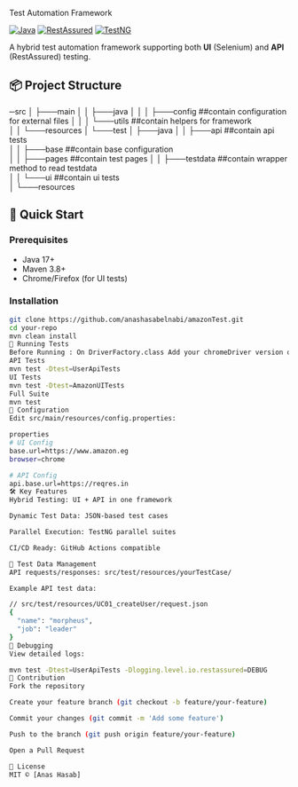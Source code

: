  Test Automation Framework

[![Java](https://img.shields.io/badge/Java-17%2B-blue)](https://www.oracle.com/java/)
[![RestAssured](https://img.shields.io/badge/RestAssured-5.3.0-green)](https://rest-assured.io/)
[![TestNG](https://img.shields.io/badge/TestNG-7.8.0-red)](https://testng.org/)

A hybrid test automation framework supporting both **UI** (Selenium) and **API** (RestAssured) testing.

## 📦 Project Structure
─src
│   ├───main
│   │   ├───java
│   │   │   ├───config ##contain configuration for external files
│   │   │   └───utils  ##contain helpers for framework        
│   │   └───resources
│   └───test
│       ├───java
│       │   ├───api  ##contain api tests  
│       │   ├───base ##contain base configuration      
│       │   ├───pages ##contain test pages
│       │   ├───testdata ##contain wrapper method to read testdata      
│       │   └───ui  ##contain ui tests      
│       └───resources


## 🚀 Quick Start

### Prerequisites
- Java 17+
- Maven 3.8+
- Chrome/Firefox (for UI tests)

### Installation
```bash
git clone https://github.com/anashasabelnabi/amazonTest.git
cd your-repo
mvn clean install
🧪 Running Tests
Before Running : On DriverFactory.class Add your chromeDriver version or remove this line ##WebDriverManager.chromedriver().driverVersion("135.0.7049.84").setup();
API Tests
mvn test -Dtest=UserApiTests
UI Tests
mvn test -Dtest=AmazonUITests
Full Suite
mvn test
🔧 Configuration
Edit src/main/resources/config.properties:

properties
# UI Config
base.url=https://www.amazon.eg
browser=chrome

# API Config
api.base.url=https://reqres.in
🛠 Key Features
Hybrid Testing: UI + API in one framework

Dynamic Test Data: JSON-based test cases

Parallel Execution: TestNG parallel suites

CI/CD Ready: GitHub Actions compatible

📂 Test Data Management
API requests/responses: src/test/resources/yourTestCase/

Example API test data:

// src/test/resources/UC01_createUser/request.json
{
  "name": "morpheus",
  "job": "leader"
}
🐛 Debugging
View detailed logs:

mvn test -Dtest=UserApiTests -Dlogging.level.io.restassured=DEBUG
🤝 Contribution
Fork the repository

Create your feature branch (git checkout -b feature/your-feature)

Commit your changes (git commit -m 'Add some feature')

Push to the branch (git push origin feature/your-feature)

Open a Pull Request

📜 License
MIT © [Anas Hasab]

